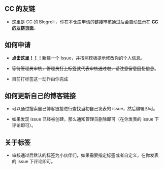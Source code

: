 ## CC 的友链

- 这里是 CC 的 Blogroll ，你在本仓库申请的链接审核通过后会自动显示在 **[CC 的友链页面](https://blog.ccknbc.cc/blogroll/)**。

## 如何申请

- [**点击这里！！！**](https://github.com/ccknbc-actions/blogroll/issues/new?assignees=CCKNBC&labels=%E5%B0%8F%E4%BC%99%E4%BC%B4%E4%BB%AC&template=blogroll.md&title=https%3A%2F%2Fblog.ccknbc.cc)新建一个 Issue，并按照模板提示修改你的个人信息。

- ~~等待管理员审核，管理员打上标签就代表审核通过啦，请注意留意回复信息~~。

- 目前打标签这一动作由你完成

## 如何更新自己的博客链接

- 可以通过搜索自己博客链接进行查找当初自己发表的 issue，然后编辑即可。

- 如果发现 issue 已经被创建，那么通知管理员删除即可（在你发表的 issue 下评论即可）。

## 关于标签

- 审核通过后默认的标签为小伙伴们，如果需要指定标签或者自定义，在你发表的 issue 下评论即可。